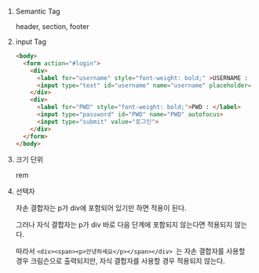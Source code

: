 1. Semantic Tag

    header, section, footer

   

2. input Tag

   ```html
   <body>
     <form action="#login">
       <div>
         <label for="username" style="font-weight: bold;" >USERNAME : </label>
         <input type="text" id="username" name="username" placeholder="아이디를 입력 해 주세요." autofocus>
       </div>
       <div>
         <label for="PWD" style="font-weight: bold;">PWD : </label>
         <input type="password" id="PWD" name="PWD" autofocus>
         <input type="submit" value="로그인">
       </div>
     </form>
   </body>
   ```

3. 크기 단위

   rem

   

4. 선택자

   자손 결합자는 p가 div에 포함되어 있기만 하면 적용이 된다.

   그러나 자식 결합자는 p가 div 바로 다음 단계에 포함되지 않는다면 적용되지 않는다.

   따라서 `<div><span><p>안녕하세요</p></span></div> `는 자손 결합자를 사용할 경우 크림슨으로 출력되지만, 자식 결합자를 사용할 경우 적용되지 않는다.
